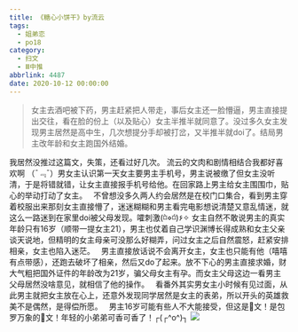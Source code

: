 ```yaml
---
title: 《糖心小饼干》by流云
tags:
  - 姐弟恋
  - po18
category:
  - 扫文
  - Ⅲ中推
abbrlink: 4487
date: 2020-10-12 00:00:00
---
```

<meta name="referrer" content="no-referrer" />

> 女主去酒吧被下药，男主赶紧把人带走，事后女主还一脸懵逼，男主直接提出交往，看在脸的份上（以及贴心）女主半推半就同意了。没过多久女主发现男主居然是高中生，几次想提分手却被打岔，又半推半就doi了。结局男主改年龄和女主跑国外结婚。 ​​​ ​​​​

<!-- more -->

我居然没推过这篇文，失策，还看过好几次。
流云的文肉和剧情相结合我都好喜欢啊 （¯﹃¯）男女主认识第一天女主要男主手机号，男主说被缴了但女主没听清，于是将错就错，让女主直接报手机号给他。在回家路上男主给女主围围巾，贴心的举动打动了女主。
 
不曾想没多久两人约会居然是在校门口集合，看到男主穿着校服出来那刻女主直接懵了，迷迷糊糊和男主看完电影想说清楚又意乱情迷，就这么一路迷到在家里doi被父母发现。嚯刺激(⌑̀⋄⌑́)۶✧
女主自然不敢说男主的真实年龄只有16岁（顺带一提女主21），男主也仗着自己学识渊博长得成熟和女主父亲谈天说地，但精明的女主母亲可没那么好糊弄，问过女主之后自然震怒，赶紧安排相亲，女主也陷入迷茫。
 
男主直接放话说不会离开女主，女主也只能有他（嘻嘻有点带感），还跑去破坏了相亲，然后又do了起来。放不下心的男主直接求婚，财大气粗把国外证件的年龄改为21岁，骗父母女主有孕。而女主父母这边一看男主父母居然没啥意见，就相信了他的操作。
 
看番外其实男女主小时候有见过面，从此男主就把女主放在心上，还意外发现同学居然是女主的表弟，所以开头的英雄救美不是偶然，是得偿所愿。
 
男主16岁可能有些人不大能接受，但这是🍗文！是包罗万象的🍗文！年轻的小弟弟可香可香了！┌(┌^o^)┐
![](https://wx1.sinaimg.cn/mw690/0069kFhhgy1gjmi8dy61kj30n01dsqd4.jpg)